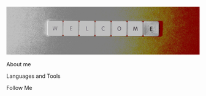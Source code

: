 ![Header](https://github.com/SergeiMikhailichenko/SergeiMikhailichenko/blob/main/assets/header.jpeg)

About me

Languages and Tools

Follow Me